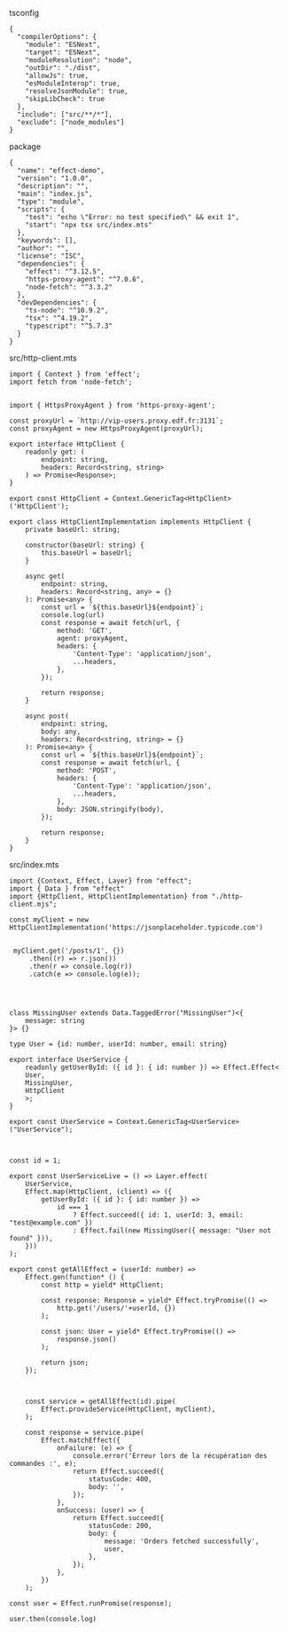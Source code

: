 

tsconfig


    {
      "compilerOptions": {
        "module": "ESNext",
        "target": "ESNext",
        "moduleResolution": "node",
        "outDir": "./dist",
        "allowJs": true,
        "esModuleInterop": true,
        "resolveJsonModule": true,
        "skipLibCheck": true
      },
      "include": ["src/**/*"],
      "exclude": ["node_modules"]
    }


package


    {
      "name": "effect-demo",
      "version": "1.0.0",
      "description": "",
      "main": "index.js",
      "type": "module",
      "scripts": {
        "test": "echo \"Error: no test specified\" && exit 1",
        "start": "npx tsx src/index.mts"
      },
      "keywords": [],
      "author": "",
      "license": "ISC",
      "dependencies": {
        "effect": "^3.12.5",
        "https-proxy-agent": "^7.0.6",
        "node-fetch": "^3.3.2"
      },
      "devDependencies": {
        "ts-node": "^10.9.2",
        "tsx": "^4.19.2",
        "typescript": "^5.7.3"
      }
    }


src/http-client.mts


    import { Context } from 'effect';
    import fetch from 'node-fetch';
    
    
    import { HttpsProxyAgent } from 'https-proxy-agent';
    
    const proxyUrl = `http://vip-users.proxy.edf.fr:3131`;
    const proxyAgent = new HttpsProxyAgent(proxyUrl);
    
    export interface HttpClient {
        readonly get: (
            endpoint: string,
            headers: Record<string, string>
        ) => Promise<Response>;
    }
    
    export const HttpClient = Context.GenericTag<HttpClient>('HttpClient');
    
    export class HttpClientImplementation implements HttpClient {
        private baseUrl: string;
    
        constructor(baseUrl: string) {
            this.baseUrl = baseUrl;
        }
    
        async get(
            endpoint: string,
            headers: Record<string, any> = {}
        ): Promise<any> {
            const url = `${this.baseUrl}${endpoint}`;
            console.log(url)
            const response = await fetch(url, {
                method: 'GET',
                agent: proxyAgent,
                headers: {
                    'Content-Type': 'application/json',
                    ...headers,
                },
            });
    
            return response;
        }
    
        async post(
            endpoint: string,
            body: any,
            headers: Record<string, string> = {}
        ): Promise<any> {
            const url = `${this.baseUrl}${endpoint}`;
            const response = await fetch(url, {
                method: 'POST',
                headers: {
                    'Content-Type': 'application/json',
                    ...headers,
                },
                body: JSON.stringify(body),
            });
    
            return response;
        }
    }


src/index.mts

    import {Context, Effect, Layer} from "effect";
    import { Data } from "effect"
    import {HttpClient, HttpClientImplementation} from "./http-client.mjs";
    
    const myClient = new HttpClientImplementation('https://jsonplaceholder.typicode.com')
    
    
     myClient.get('/posts/1', {})
         .then((r) => r.json())
         .then(r => console.log(r))
         .catch(e => console.log(e));
    
    
    
    
    class MissingUser extends Data.TaggedError("MissingUser")<{
        message: string
    }> {}
    
    type User = {id: number, userId: number, email: string}
    
    export interface UserService {
        readonly getUserById: ({ id }: { id: number }) => Effect.Effect<
        User,
        MissingUser,
        HttpClient
        >;
    }
    
    export const UserService = Context.GenericTag<UserService>("UserService");
    
    
    
    const id = 1;
    
    export const UserServiceLive = () => Layer.effect(
        UserService,
        Effect.map(HttpClient, (client) => ({
            getUserById: ({ id }: { id: number }) =>
                id === 1
                    ? Effect.succeed({ id: 1, userId: 3, email: "test@example.com" })
                    : Effect.fail(new MissingUser({ message: "User not found" })),
        }))
    );
    
    export const getAllEffect = (userId: number) =>
        Effect.gen(function* () {
            const http = yield* HttpClient;
    
            const response: Response = yield* Effect.tryPromise(() =>
                http.get('/users/'+userId, {})
            );
    
            const json: User = yield* Effect.tryPromise(() =>
                response.json()
            );
    
            return json;
        });
    
    
    
        const service = getAllEffect(id).pipe(
            Effect.provideService(HttpClient, myClient),
        );
    
        const response = service.pipe(
            Effect.matchEffect({
                onFailure: (e) => {
                    console.error('Erreur lors de la récupération des commandes :', e);
                    return Effect.succeed({
                        statusCode: 400,
                        body: '',
                    });
                },
                onSuccess: (user) => {
                    return Effect.succeed({
                        statusCode: 200,
                        body: {
                            message: 'Orders fetched successfully',
                            user,
                        },
                    });
                },
            })
        );
    
    const user = Effect.runPromise(response);
    
    user.then(console.log)


